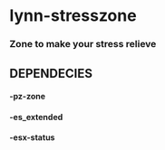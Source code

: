 # lynn-stresszone

### Zone to make your stress relieve

## DEPENDECIES
#### -pz-zone
#### -es_extended
#### -esx-status
